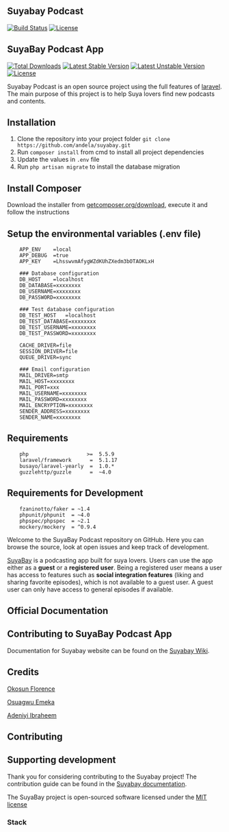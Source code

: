 ## Suyabay Podcast

[![Build Status](https://travis-ci.org/andela/suyabay.svg)](https://travis-ci.org/andela/suyabay)
[![License](http://img.shields.io/:license-mit-blue.svg)](https://github.com/andela/suyabay/blob/staging/LICENSE.md)

## SuyaBay Podcast App

[![Total Downloads](https://poser.pugx.org/laravel/framework/d/total.svg)](https://packagist.org/packages/laravel/framework)
[![Latest Stable Version](https://poser.pugx.org/laravel/framework/v/stable.svg)](https://packagist.org/packages/laravel/framework)
[![Latest Unstable Version](https://poser.pugx.org/laravel/framework/v/unstable.svg)](https://packagist.org/packages/laravel/framework)
[![License](https://poser.pugx.org/laravel/framework/license.svg)](https://packagist.org/packages/laravel/framework)

Suyabay Podcast is an open source project using the full features of [laravel](http://laravel.com/). The main purpose of this project is to help Suya lovers find new podcasts and contents.

## Installation
1. Clone the repository into your project folder
        `git clone https://github.com/andela/suyabay.git`
2. Run `composer install` from cmd to install all project dependencies
3. Update the values in `.env` file
4. Run ```php artisan migrate``` to install the database migration

## Install Composer
Download the installer from [getcomposer.org/download](https://getcomposer.org/doc/00-intro.md), execute it and follow the instructions

## Setup the environmental variables (.env file)

        APP_ENV    =local
        APP_DEBUG  =true
        APP_KEY    =LhsswvmAfygWZdKUhZXedm3bOTAOKLxH

        ### Database configuration
        DB_HOST    =localhost
        DB_DATABASE=xxxxxxxx
        DB_USERNAME=xxxxxxxx
        DB_PASSWORD=xxxxxxxx

        ### Test database configuration
        DB_TEST_HOST   =localhost
        DB_TEST_DATABASE=xxxxxxxx
        DB_TEST_USERNAME=xxxxxxxx
        DB_TEST_PASSWORD=xxxxxxxx

        CACHE_DRIVER=file
        SESSION_DRIVER=file
        QUEUE_DRIVER=sync

        ### Email configuration
        MAIL_DRIVER=smtp
        MAIL_HOST=xxxxxxxx
        MAIL_PORT=xxx
        MAIL_USERNAME=xxxxxxxx
        MAIL_PASSWORD=xxxxxxxx
        MAIL_ENCRYPTION=xxxxxxxx
        SENDER_ADDRESS=xxxxxxxx
        SENDER_NAME=xxxxxxxx

## Requirements

        php                   >=  5.5.9
        laravel/framework      =  5.1.17
        busayo/laravel-yearly  =  1.0.*
        guzzlehttp/guzzle      =  ~4.0

## Requirements for Development

        fzaninotto/faker = ~1.4
        phpunit/phpunit  = ~4.0
        phpspec/phpspec  = ~2.1
        mockery/mockery  = ^0.9.4

Welcome to the SuyaBay Podcast repository on GitHub. Here you can browse the source, look at open issues and keep track of development.

[SuyaBay](https://www.suyabay.com) is a podcasting app built for suya lovers. Users can use the app either as a **guest** or a **registered user**. Being a registered user means a user has access to features such as **social integration features** (liking and sharing favorite episodes), which is not available to a guest user. A guest user can only have access to general episodes if available.

## Official Documentation

## Contributing to SuyaBay Podcast App

Documentation for Suyabay website can be found on the [Suyabay Wiki](https://github.com/andela/suyabay/wiki).

## Credits

[Okosun Florence](https://github.com/andela-fokosun)

[Osuagwu Emeka](https://github.com/andela-eosuagwu)

[Adeniyi Ibraheem](https://github.com/andela-iadeniyi)

## Contributing

## Supporting development

Thank you for considering contributing to the Suyabay project! The contribution guide can be found in the [Suyabay documentation](https://github.com/andela/suyabay/wiki/contributions).

The SuyaBay project is open-sourced software licensed under the [MIT license](http://opensource.org/licenses/MIT)

### Stack
